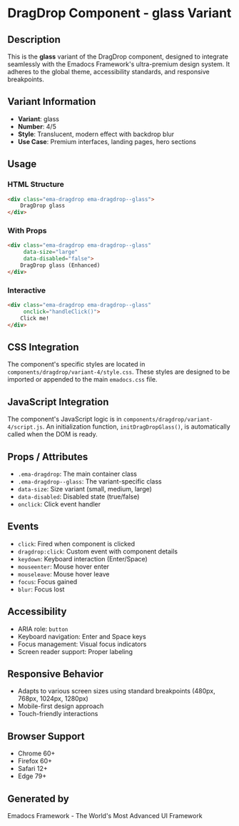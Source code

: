 # DragDrop Component - glass Variant

## Description
This is the **glass** variant of the DragDrop component, designed to integrate seamlessly with the Emadocs Framework's ultra-premium design system. It adheres to the global theme, accessibility standards, and responsive breakpoints.

## Variant Information
- **Variant**: glass
- **Number**: 4/5
- **Style**: Translucent, modern effect with backdrop blur
- **Use Case**: Premium interfaces, landing pages, hero sections

## Usage

### HTML Structure
```html
<div class="ema-dragdrop ema-dragdrop--glass">
    DragDrop glass
</div>
```

### With Props
```html
<div class="ema-dragdrop ema-dragdrop--glass" 
     data-size="large" 
     data-disabled="false">
    DragDrop glass (Enhanced)
</div>
```

### Interactive
```html
<div class="ema-dragdrop ema-dragdrop--glass" 
     onclick="handleClick()">
    Click me!
</div>
```

## CSS Integration
The component's specific styles are located in `components/dragdrop/variant-4/style.css`. These styles are designed to be imported or appended to the main `emadocs.css` file.

## JavaScript Integration
The component's JavaScript logic is in `components/dragdrop/variant-4/script.js`. An initialization function, `initDragDropGlass()`, is automatically called when the DOM is ready.

## Props / Attributes
- `.ema-dragdrop`: The main container class
- `.ema-dragdrop--glass`: The variant-specific class
- `data-size`: Size variant (small, medium, large)
- `data-disabled`: Disabled state (true/false)
- `onclick`: Click event handler

## Events
- `click`: Fired when component is clicked
- `dragdrop:click`: Custom event with component details
- `keydown`: Keyboard interaction (Enter/Space)
- `mouseenter`: Mouse hover enter
- `mouseleave`: Mouse hover leave
- `focus`: Focus gained
- `blur`: Focus lost

## Accessibility
- ARIA role: `button`
- Keyboard navigation: Enter and Space keys
- Focus management: Visual focus indicators
- Screen reader support: Proper labeling

## Responsive Behavior
- Adapts to various screen sizes using standard breakpoints (480px, 768px, 1024px, 1280px)
- Mobile-first design approach
- Touch-friendly interactions

## Browser Support
- Chrome 60+
- Firefox 60+
- Safari 12+
- Edge 79+

## Generated by
Emadocs Framework - The World's Most Advanced UI Framework
